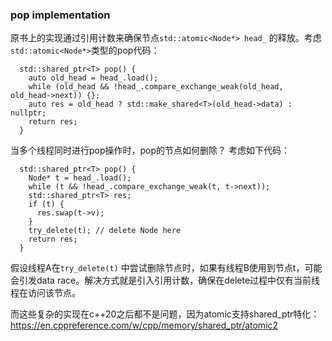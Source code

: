 ### pop implementation

原书上的实现通过引用计数来确保节点`std::atomic<Node*> head_` 的释放。考虑`std::atomic<Node*>`类型的pop代码：
```
  std::shared_ptr<T> pop() {
    auto old_head = head_.load();
    while (old_head && !head_.compare_exchange_weak(old_head, old_head->next)) {};
    auto res = old_head ? std::make_shared<T>(old_head->data) : nullptr;
    return res;
  }
```
当多个线程同时进行pop操作时，pop的节点如何删除？ 考虑如下代码：

```
  std::shared_ptr<T> pop() {
    Node* t = head_.load();
    while (t && !head_.compare_exchange_weak(t, t->next));
    std::shared_ptr<T> res;
    if (t) {
      res.swap(t->v);
    }
    try_delete(t); // delete Node here
    return res;
  }
```

假设线程A在`try_delete(t)` 中尝试删除节点时，如果有线程B使用到节点t，可能会引发data race。解决方式就是引入引用计数，确保在delete过程中仅有当前线程在访问该节点。

而这些复杂的实现在c++20之后都不是问题，因为atomic支持shared_ptr特化：https://en.cppreference.com/w/cpp/memory/shared_ptr/atomic2
